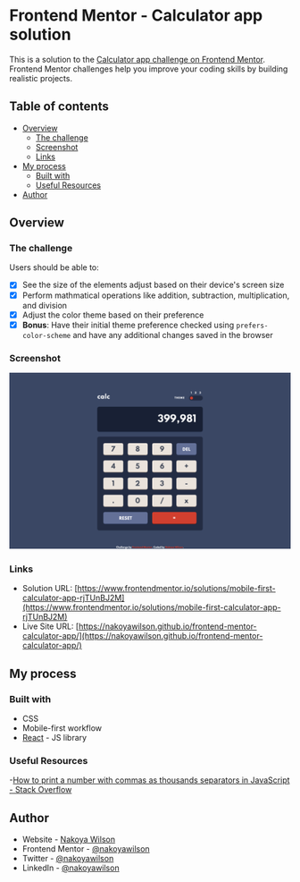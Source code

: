 # Frontend Mentor - Calculator app solution

This is a solution to the [Calculator app challenge on Frontend Mentor](https://www.frontendmentor.io/challenges/calculator-app-9lteq5N29). Frontend Mentor challenges help you improve your coding skills by building realistic projects.

## Table of contents

- [Overview](#overview)
  - [The challenge](#the-challenge)
  - [Screenshot](#screenshot)
  - [Links](#links)
- [My process](#my-process)
  - [Built with](#built-with)
  - [Useful Resources](#useful-resources)
- [Author](#author)

## Overview

### The challenge

Users should be able to:

- [x] See the size of the elements adjust based on their device's screen size
- [x] Perform mathmatical operations like addition, subtraction, multiplication, and division
- [x] Adjust the color theme based on their preference
- [x] **Bonus**: Have their initial theme preference checked using `prefers-color-scheme` and have any additional changes saved in the browser

### Screenshot

![](./public/images/screenshot.png)

### Links

- Solution URL: [https://www.frontendmentor.io/solutions/mobile-first-calculator-app-rjTUnBJ2M](https://www.frontendmentor.io/solutions/mobile-first-calculator-app-rjTUnBJ2M)
- Live Site URL: [https://nakoyawilson.github.io/frontend-mentor-calculator-app/](https://nakoyawilson.github.io/frontend-mentor-calculator-app/)

## My process

### Built with

- CSS
- Mobile-first workflow
- [React](https://reactjs.org/) - JS library

### Useful Resources

-[How to print a number with commas as thousands separators in JavaScript - Stack Overflow](https://stackoverflow.com/questions/2901102/how-to-print-a-number-with-commas-as-thousands-separators-in-javascript)

## Author

- Website - [Nakoya Wilson](https://nakoyawilson.netlify.app/)
- Frontend Mentor - [@nakoyawilson](https://www.frontendmentor.io/profile/nakoyawilson)
- Twitter - [@nakoyawilson](https://twitter.com/nakoyawilson)
- LinkedIn - [@nakoyawilson](https://www.linkedin.com/in/nakoyawilson/)
